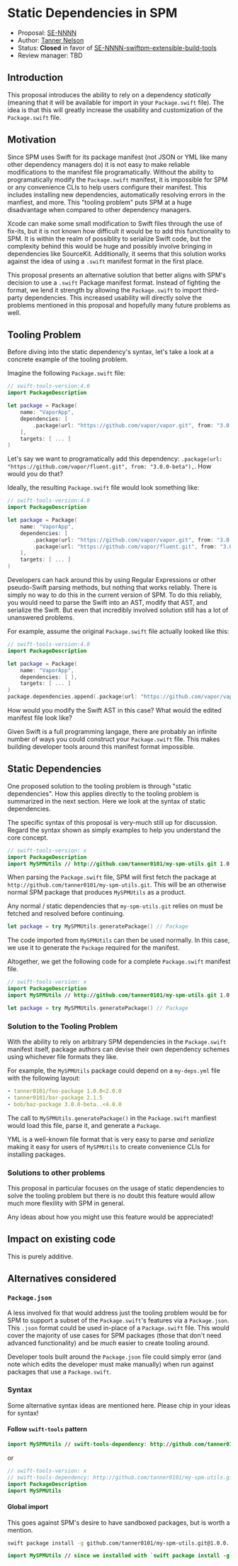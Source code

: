 # Static Dependencies in SPM

* Proposal: [SE-NNNN](NNNN-spm-static-deps.md)
* Author: [Tanner Nelson](https://github.com/tanner0101)
* Status: **Closed** in favor of [SE-NNNN-swiftpm-extensible-build-tools](https://github.com/ddunbar/swift-evolution/blob/extensible-build-tools/proposals/NNNN-swiftpm-extensible-build-tools.md)
* Review manager: TBD

## Introduction

This proposal introduces the ability to rely on a dependency _statically_ (meaning that it will be available for import in your `Package.swift` file).
The idea is that this will greatly increase the usability and customization of the `Package.swift` file.

## Motivation

Since SPM uses Swift for its package manifest (not JSON or YML like many other dependency managers do) it is not easy to make reliable modifications to the manifest file programatically.
Without the ability to programatically modify the `Package.swift` manifest, it is impossible for SPM or any convenience CLIs to help users configure their manifest.
This includes installing new dependencies, automatically resolving errors in the manfiest, and more. This "tooling problem" puts SPM at a huge disadvantage when compared 
to other dependency managers.

Xcode can make some small modification to Swift files through the use of fix-its, but it is not known how difficult it would be to add this functionality to SPM.
It is within the realm of possiblity to serialize Swift code, but the complexity behind this would be huge and possibly involve bringing in dependencies like SourceKit.
Additionally, it seems that this solution works against the idea of using a `.swift` manifest format in the first place. 

This proposal presents an alternative solution that better aligns with SPM's decision to use a `.swift` Package manifest format. Instead of fighting the format, we lend it 
strength by allowing the `Package.swift` to import third-party dependencies. This increased usability will directly solve the problems mentioned in this proposal and
hopefully many future problems as well.

## Tooling Problem

Before diving into the static dependency's syntax, let's take a look at a concrete example of the tooling problem.

Imagine the following `Package.swift` file:

```swift
// swift-tools-version:4.0
import PackageDescription

let package = Package(
    name: "VaporApp",
    dependencies: [
        .package(url: "https://github.com/vapor/vapor.git", from: "3.0.0-beta"),
    ],
    targets: [ ... ]
)
```

Let's say we want to programatically add this dependency: `.package(url: "https://github.com/vapor/fluent.git", from: "3.0.0-beta"),`. How would you do that? 

Ideally, the resulting `Package.swift` file would look something like:

```swift
// swift-tools-version:4.0
import PackageDescription

let package = Package(
    name: "VaporApp",
    dependencies: [
        .package(url: "https://github.com/vapor/vapor.git", from: "3.0.0-beta"),
        .package(url: "https://github.com/vapor/fluent.git", from: "3.0.0-beta"),
    ],
    targets: [ ... ]
)
```

Developers can hack around this by using Regular Expressions or other pseudo-Swift parsing methods, but nothing that works reliably. There is simply no way to do this in the current version of SPM. To do this reliably, you would need to parse the Swift into an AST, modify that AST, and serialize the Swift. But even that incredibly involved solution still has a lot of unanswered problems.

For example, assume the original `Package.swift` file actually looked like this:

```swift
// swift-tools-version:4.0
import PackageDescription

let package = Package(
    name: "VaporApp",
    dependencies: [ ],
    targets: [ ... ]
)
package.dependencies.append(.package(url: "https://github.com/vapor/vapor.git", from: "3.0.0-beta"))
```

How would you modify the Swift AST in this case? What would the edited manifest file look like?

Given Swift is a full programming langage, there are probably an infinite number of ways you could construct your `Package.swift` file. This makes building developer tools around this manifest format impossible.

## Static Dependencies

One proposed solution to the tooling problem is through "static dependencies". How this applies directly to the tooling problem is summarized in the next section. Here we look at the syntax of static dependencies.

The specific syntax of this proposal is very-much still up for discussion. Regard the syntax shown as simply examples to help you understand the core concept.

```swift
// swift-tools-version: x
import PackageDescription
import MySPMUtils // http://github.com/tanner0101/my-spm-utils.git 1.0.0..<2.0.0
```

When parsing the `Package.swift` file, SPM will first fetch the package at `http://github.com/tanner0101/my-spm-utils.git`. This will be an otherwise normal
SPM package that produces `MySPMUtils` as a product.

Any normal / static dependencies that `my-spm-utils.git` relies on must be fetched and resolved before continuing. 

```swift
let package = try MySPMUtils.generatePackage() // Package
```

The code imported from `MySPMUtils` can then be used normally. In this case, we use it to generate the `Package` required for the manifest.

Altogether, we get the following code for a complete `Package.swift` manifest file.

```swift
// swift-tools-version: x
import PackageDescription
import MySPMUtils // http://github.com/tanner0101/my-spm-utils.git 1.0.0..<2.0.0

let package = try MySPMUtils.generatePackage() // Package
```

### Solution to the Tooling Problem

With the ability to rely on arbitrary SPM dependencies in the `Package.swift` manifest itself, package authors can devise their own dependency schemes using whichever file formats they like.

For example, the `MySPMUtils` package could depend on a `my-deps.yml` file with the following layout:

```yml
- tanner0101/foo-package 1.0.0<2.0.0
- tanner0101/bar-package 2.1.5
- bob/baz-package 3.0.0-beta..<4.0.0
```

The call to `MySPMUtils.generatePackage()` in the `Package.swift` manfiest would load this file, parse it, and generate a `Package`.

YML is a well-known file format that is very easy to parse _and serialize_ making it easy for users of `MySPMUtils` to create convenience CLIs for installing packages.

### Solutions to other problems

This proposal in particular focuses on the usage of static dependencies to solve the tooling problem but there is no doubt this feature would allow much more flexility with SPM in general.

Any ideas about how you might use this feature would be appreciated!

## Impact on existing code

This is purely additive.

## Alternatives considered

### `Package.json`

A less involved fix that would address just the tooling problem would be for SPM to support a subset of the `Package.swift`'s features via a `Package.json`. This `.json` format could be used in-place of a `Package.swift` file. This would cover the majority of use cases for SPM packages (those that don't need advanced functionality) and be _much_ easier to create tooling around.

Developer tools built around the `Package.json` file could simply error (and note which edits the developer must make manually) when run against packages that use a `Package.swift`.

### Syntax 

Some alternative syntax ideas are mentioned here. Please chip in your ideas for syntax!

#### Follow `swift-tools` pattern

```swift
import MySPMUtils // swift-tools-dependency: http://github.com/tanner0101/my-spm-utils.git@1.0.0..<2.0.0
```

or 

```swift
// swift-tools-version: x
// swift-tools-dependency: http://github.com/tanner0101/my-spm-utils.git@1.0.0..<2.0.0
import PackageDescription
import MySPMUtils
```

#### Global import

This goes against SPM's desire to have sandboxed packages, but is worth a mention.

```sh
swift package install -g github.com/tanner0101/my-spm-utils.git@1.0.0..<2.0.0
```

```swift
import MySPMUtils // since we installed with `swift package install -g` this will resolve
```
